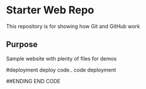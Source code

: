 # Starter Web Repo

This repository is for showing how Git and GitHub work

## Purpose

Sample website with plenty of files for demos

#deployment
deploy code..
code deployment

##ENDING
END CODE